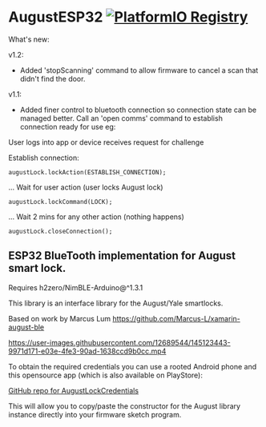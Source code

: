 # AugustESP32  [![PlatformIO Registry](https://badges.registry.platformio.org/packages/jamessmartcell/library/AugustESP32.svg)](https://registry.platformio.org/libraries/jamessmartcell/AugustESP32)

What's new:

v1.2:

- Added 'stopScanning' command to allow firmware to cancel a scan that didn't find the door.

v1.1:

- Added finer control to bluetooth connection so connection state can be managed better. Call an 'open comms' command to establish connection ready for use eg:

User logs into app or device receives request for challenge

Establish connection:

```augustLock.lockAction(ESTABLISH_CONNECTION);```

... Wait for user action (user locks August lock)

```augustLock.lockCommand(LOCK);```

... Wait 2 mins for any other action (nothing happens)

```augustLock.closeConnection();```


## ESP32 BlueTooth implementation for August smart lock.

Requires h2zero/NimBLE-Arduino@^1.3.1

This library is an interface library for the August/Yale smartlocks.

Based on work by Marcus Lum https://github.com/Marcus-L/xamarin-august-ble

https://user-images.githubusercontent.com/12689544/145123443-9971d171-e03e-4fe3-90ad-1638ccd9b0cc.mp4

To obtain the required credentials you can use a rooted Android phone and this opensource app (which is also available on PlayStore):

[GitHub repo for AugustLockCredentials](https://github.com/JamesSmartCell/AugustLockCredentials)

This will allow you to copy/paste the constructor for the August library instance directly into your firmware sketch program.
